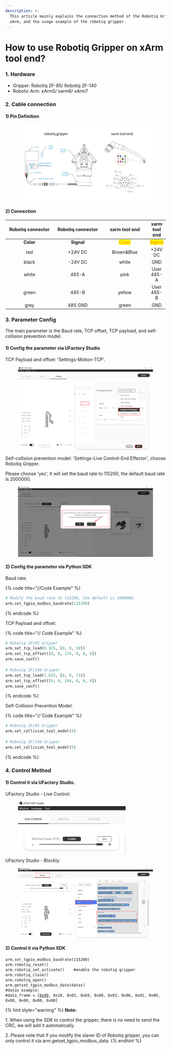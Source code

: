 ```yaml
---
description: >-
  This article mainly explains the connection method of the Robotiq Gripper and
  xArm, and the usage example of the robotiq gripper.
---
```


# How to use Robotiq Gripper on xArm tool end?

### 1.  Hardware

* Gripper: Robotiq 2F-85/ Robotiq 2F-140
* Robotic Arm: xArm5/ xarm6/ xArm7

### 2. Cable connection

#### 1) Pin Definition

<figure><img src="../.gitbook/assets/RobotiqGripper.jpg" alt=""><figcaption></figcaption></figure>

#### 2) Connection

<table data-full-width="false"><thead><tr><th width="197" align="center">Robotiq connector</th><th width="198" align="center">Robotiq connector</th><th width="174" align="center">xarm tool end</th><th align="center">xarm tool end</th></tr></thead><tbody><tr><td align="center"><strong>Color</strong></td><td align="center"><strong>Signal</strong></td><td align="center"><mark style="color:orange;"><strong>Color</strong></mark></td><td align="center"><mark style="color:orange;"><strong>Signal</strong></mark></td></tr><tr><td align="center">red</td><td align="center">+24V DC</td><td align="center">Brown&#x26;Blue</td><td align="center">+24V DC</td></tr><tr><td align="center">black</td><td align="center">-24V DC</td><td align="center">white</td><td align="center">GND</td></tr><tr><td align="center">white</td><td align="center">485-A</td><td align="center">pink</td><td align="center">User 485-A</td></tr><tr><td align="center">green</td><td align="center">485-B</td><td align="center">yellow</td><td align="center">User 485-B</td></tr><tr><td align="center">grey</td><td align="center">485 GND</td><td align="center">green</td><td align="center">GND</td></tr></tbody></table>

### 3. Parameter Config

The main parameter is the Baud rate, TCP offset, TCP payload, and self-collision prevention model.

#### 1) Config the parameter via UFactory Studio

TCP Payload and offset: 'Settings-Motion-TCP'.

<figure><img src="../.gitbook/assets/image (6).png" alt=""><figcaption></figcaption></figure>

Self-collision prevention model: 'Settings-Live Control-End Effector', choose Robotiq Gripper.

Please choose 'yes', It will set the baud rate to 115200, the default baud rate is 2000000.

<figure><img src="../.gitbook/assets/image (28).png" alt=""><figcaption></figcaption></figure>

#### 2) Config the parameter via Python SDK

Baud rate:

{% code title="//Code Example" %}
```python
# Modify the baud rate to 115200, the default is 2000000.
arm.set_tgpio_modbus_baudrate(115200)  
```
{% endcode %}

TCP Payload and offset:

{% code title="// Code Example" %}
```python
# Robotiq 2F/85 Gripper
arm.set_tcp_load(0.925, [0, 0, 58])
arm.set_tcp_offset([0, 0, 174, 0, 0, 0])
arm.save_conf()

# Robotiq 2F/140 Gripper
arm.set_tcp_load(1.025, [0, 0, 73])
arm.set_tcp_offset([0, 0, 244, 0, 0, 0])
arm.save_conf()
```
{% endcode %}

Self-Collision Prevention Model:

{% code title="// Code Example" %}
```python
# Robotiq 2F/85 Gripper
arm.set_collision_tool_model(4)

# Robotiq 2F/140 Gripper
arm.set_collision_tool_model(5)
```
{% endcode %}

### 4. Control Method

#### 1) Control it via UFactory Studio.

UFactory Studio - Live Control:

<div align="left">

<figure><img src="../.gitbook/assets/image.png" alt="" width="338"><figcaption></figcaption></figure>

</div>

UFactory Studio - Blockly:

<figure><img src="../.gitbook/assets/image (1).png" alt=""><figcaption></figcaption></figure>

#### 2) Control it via Python SDK

<pre class="language-python" data-title="// Code Example"><code class="lang-python">arm.set_tgpio_modbus_baudrate(115200)  
arm.robotiq_reset()
arm.robotiq_set_activate()    #enable the robotiq gripper
arm.robotiq_close()
arm.robotiq_open()
arm.getset_tgpio_modbus_data(datas)  
#datas example: 
#data_frame = [<a data-footnote-ref href="#user-content-fn-1">0x09</a>, 0x10, 0x03, 0xE8, 0x00, 0x03, 0x06, 0x01, 0x00, 0x00, 0x00, 0x00, 0x00]
</code></pre>

{% hint style="warning" %}
**Note:**&#x20;

1\. When using the SDK to control the gripper, there is no need to send the CRC, we will add it automatically.

2\. Please note that if you modify the slaver ID of Robotiq gripper, you can only control it via arm.getset\_tgpio\_modbus\_data.
{% endhint %}

[^1]: Slaver ID&#x20;
